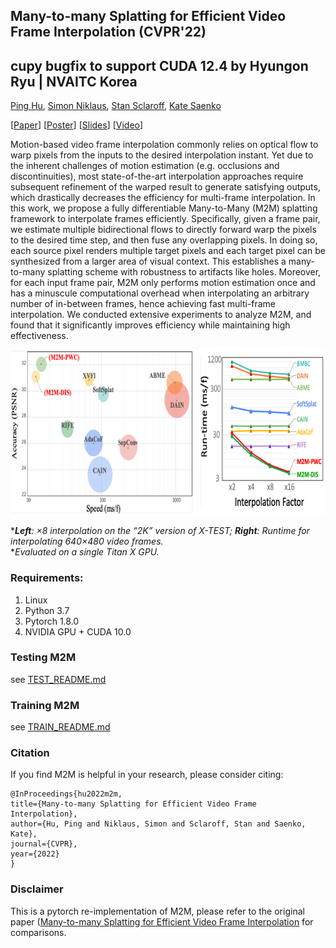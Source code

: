 ## Many-to-many Splatting for Efficient Video Frame Interpolation (CVPR'22)

## cupy bugfix to support CUDA 12.4 by Hyungon Ryu | NVAITC Korea 

[Ping Hu](https://feinanshan.github.io/), [Simon Niklaus](https://sniklaus.com/), [Stan Sclaroff](http://www.cs.bu.edu/fac/sclaroff/), [Kate Saenko](http://ai.bu.edu/ksaenko.html)


[[Paper](https://openaccess.thecvf.com/content/CVPR2022/papers/Hu_Many-to-Many_Splatting_for_Efficient_Video_Frame_Interpolation_CVPR_2022_paper.pdf)] [[Poster](https://cs-people.bu.edu/pinghu/M2M_files/poster.pdf)] [[Slides](https://cs-people.bu.edu/pinghu/M2M_files/slides.pdf)] [[Video](https://cs-people.bu.edu/pinghu/M2M_files/video.mp4)]


Motion-based video frame interpolation commonly relies on optical flow to warp pixels from the inputs to the desired interpolation instant. Yet due to the inherent challenges of motion estimation (e.g. occlusions and discontinuities), most state-of-the-art interpolation approaches require subsequent refinement of the warped result to generate satisfying outputs, which drastically decreases the efficiency for multi-frame interpolation. In this work, we propose a fully differentiable Many-to-Many (M2M) splatting framework to interpolate frames efficiently. Specifically, given a frame pair, we estimate multiple bidirectional flows to directly forward warp the pixels to the desired time step, and then fuse any overlapping pixels. In doing so, each source pixel renders multiple target pixels and each target pixel can be synthesized from a larger area of visual context. This establishes a many-to-many splatting scheme with robustness to artifacts like holes. Moreover, for each input frame pair, M2M only performs motion estimation once and has a minuscule computational overhead when interpolating an arbitrary number of in-between frames, hence achieving fast multi-frame interpolation. We conducted extensive experiments to analyze M2M, and found that it significantly improves efficiency while maintaining high effectiveness.

<p align="center"> 
    <a><img src="./img.png" height="264"/></a>        
</p>

****Left**: ×8 interpolation on the “2K” version of X-TEST; **Right**: Runtime for interpolating 640×480 video frames.*
<br>
**Evaluated on a single Titan X GPU.*


### Requirements:
1. Linux
2. Python 3.7
3. Pytorch 1.8.0
4. NVIDIA GPU + CUDA 10.0

### Testing M2M

see [TEST_README.md](./Test/README.md)

### Training M2M

see [TRAIN_README.md](./Train/README.md)

### Citation
If you find M2M is helpful in your research, please consider citing:

    @InProceedings{hu2022m2m,
    title={Many-to-many Splatting for Efficient Video Frame Interpolation},
    author={Hu, Ping and Niklaus, Simon and Sclaroff, Stan and Saenko, Kate},
    journal={CVPR},
    year={2022}
    }

### Disclaimer

This is a pytorch re-implementation of M2M, please refer to the original paper ([Many-to-many Splatting for Efficient Video Frame Interpolation](https://arxiv.org/pdf/2204.03513.pdf](https://openaccess.thecvf.com/content/CVPR2022/papers/Hu_Many-to-Many_Splatting_for_Efficient_Video_Frame_Interpolation_CVPR_2022_paper.pdf)) for comparisons.



